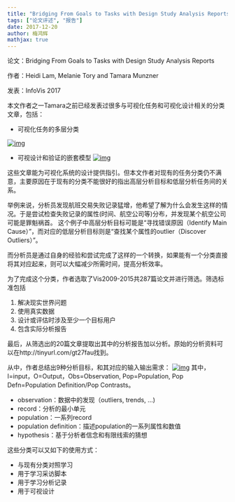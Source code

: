 ```yaml
---
title: "Bridging From Goals to Tasks with Design Study Analysis Reports"
tags: ["论文评述", "报告"]
date: 2017-12-20
author: 梅鸿辉
mathjax: true
---
```


论文：Bridging From Goals to Tasks with Design Study Analysis Reports

作者：Heidi Lam, Melanie Tory and Tamara Munzner

发表：InfoVis 2017

本文作者之一Tamara之前已经发表过很多与可视化任务和可视化设计相关的分类文章，包括：

- 可视化任务的多层分类

[![img](http://www.cad.zju.edu.cn/home/vagblog/wp-content/uploads/2017/12/%E5%9B%BE%E7%89%871.png)](http://www.cad.zju.edu.cn/home/vagblog/wp-content/uploads/2017/12/图片1.png)

- 可视设计和验证的嵌套模型
  [![img](http://www.cad.zju.edu.cn/home/vagblog/wp-content/uploads/2017/12/%E5%9B%BE%E7%89%872.png)](http://www.cad.zju.edu.cn/home/vagblog/wp-content/uploads/2017/12/图片2.png)

这些文章能为可视化系统的设计提供指引。但本文作者对现有的任务分类仍不满意，主要原因在于现有的分类不能很好的指出高层分析目标和低层分析任务间的关系。

举例来说，分析员发现航班交易失败记录猛增，他希望了解为什么会发生这样的情况。于是尝试检查失败记录的属性(时间、航空公司等)分布，并发现某个航空公司可能是罪魁祸首。
这个例子中高层分析目标可能是“寻找错误原因（Identify Main Cause）”，而对应的低层分析目标则是“查找某个属性的outlier（Discover Outliers）”。

而分析员是通过自身的经验和尝试完成了这样的一个转换，如果能有一个分类直接将其对应起来，则可以大幅减少所需时间，提高分析效率。

为了完成这个分类，作者选取了Vis2009-2015共287篇论文并进行筛选。筛选标准包括

1. 解决现实世界问题
2. 使用真实数据
3. 设计或评估时涉及至少一个目标用户
4. 包含实际分析报告

最后，从筛选出的20篇文章提取出其中的分析报告加以分析。原始的分析资料可以在http://tinyurl.com/gt27fau找到。

从中，作者总结出9种分析目标，和其对应的输入输出需求：
[![img](http://www.cad.zju.edu.cn/home/vagblog/wp-content/uploads/2017/12/%E5%9B%BE%E7%89%873.png)](http://www.cad.zju.edu.cn/home/vagblog/wp-content/uploads/2017/12/图片3.png)
其中，I=input，O=Output，Obs=Observation, Pop=Population, Pop Defn=Population Definition/Pop Contrasts。

- observation：数据中的发现（outliers, trends, …)
- record：分析的最小单元
- population：一系列record
- population definition：描述population的一系列属性和数值
- hypothesis：基于分析者信念和有限线索的猜想

这些分类可以又如下的使用方式：

- 与现有分类对照学习
- 用于学习采访脚本
- 用于学习分析记录
- 用于可视设计
